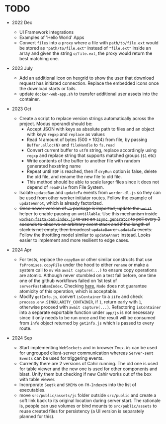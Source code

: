 # TODO
- 2022 Dec
  - UI Framework integrations
  - Examples of 'Hello World' Apps
  - Convert `files` into a `proxy` where a file with `path/to/file.ext` would be stored as `"path/to/file.ext"` instead of `"file.ext"` inside an array and given the string `o/file.ext`, the proxy would return the best matching one.

- 2023 July
  - Add an additional icon on hexgrid to show the user that download request has initiated connection. Replace the embedded icons once the download starts or fails.
  - update `docker-web-app.sh` to transfer additional user assets into the container.

- 2023 Oct
  - Create a script to replace version strings automatically across the project. Modus operandi should be:
    - Accept JSON with keys as absolute path to files and an object with keys `regxp` and `replace` as values
    - Read N amount of bytes (500 * 1024) from file, by passing `Buffer.alloc(N)` and `fileHandle` to `fs.read`
    - Convert current buffer to `utf8` string, replace accordingly using `regxp` and replace string that supports matched groups (`$1` etc)
    - Write contents of the buffer to another file with random generated hexstring name
    - Repeat until `EOF` is reached, then if `dryRun` option is false, delete the old file, and rename the new file to old file.
    - This method should be able to scale larger files since it does not depend of `readFile` from File System.
  - Isolate `updateBam` and `updateFa` events from `worder-dl.js` so they can be used from other worker initiator routes. Follow the example of `updateAnnot`, which is already factorized.
  - ~~Once newer version of `ch` package is imported, update the `until` helper to enable pausing an `untillable`. Use this mechanism inside `worker-fasta-bam-index.js` to use an `async generator` to poll every 3 seconds to observe an arbitrary event stack and if the length of stack is not empty, then broadcast `updateBam` or `updateFa` events.~~ Follow the throttling model similar to `updateAnnot` instead. Looks easier to implement and more resilient to edge cases.

- 2024 Apr
  - For tests, replace the `copyBam` or other similar constructs that use `fsPromises.copyFile` under the hood to either `rename` or make a system call to `mv` via `await capture(...)` to ensure copy operations are atomic. Although never stumbled on a test fail before, one time one of the github workflows failed on 1st test of `serverFastaBamIndex`. Checking [here](https://nodejs.org/docs/latest-v20.x/api/fs.html#fspromisescopyfilesrc-dest-mode), `Node` does not guarantee atomicity of this operation, which is acceptable.
  - Modify `getInfo.js`, convert `isContainer` to a `iife` and check `process.env.SINGULARITY_CONTAINER`, if `1`, return early with `1`, otherwise proceed with `await capture(...)`. Refactoring `isContainer` into a separate exportable function under `app/js` is not necessary since it only needs to be run once and the result will be consumed from `info` object returned by `getInfo.js` which is passed to every route.

- 2024 Sep
  - Start implementing `WebSockets` and in browser `Tmux`. `Ws` can be used for ungrouped client-server communication whereas `Server-sent Events` can be used for triggering events.
  - Currently there are 2 versions of Cahir running. The old one is used for table viewer and the new one is used for other components and blast. Unify them but checking if new Cahir works out of the box with table viewer.
  - Incorporate `Seqtk` and `SMEM`s on `FM-Index`es into the list of executables.
  - move `src/public/assets/js` folder outside `src/public` and create a soft link back to its original location during server start. The rationale is, people can use volumes or bind mounts to `src/public/assets` to reuse created files for persistency (a UI version is separately planned for this).